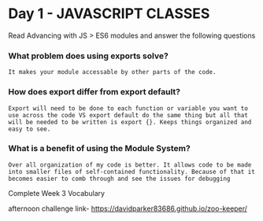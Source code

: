 # Day 1 - JAVASCRIPT CLASSES

Read Advancing with JS > ES6 modules and answer the following questions

### What problem does using exports solve?
```
It makes your module accessable by other parts of the code.
```

### How does export differ from export default?
```
Export will need to be done to each function or variable you want to use across the code VS export default do the same thing but all that will be needed to be written is export {}. Keeps things organized and easy to see. 
```

### What is a benefit of using the Module System?
```
Over all organization of my code is better. It allows code to be made into smaller files of self-contained functionality. Because of that it becomes easier to comb through and see the issues for debugging
```

Complete Week 3 Vocabulary

afternoon challenge link-
https://davidparker83686.github.io/zoo-keeper/